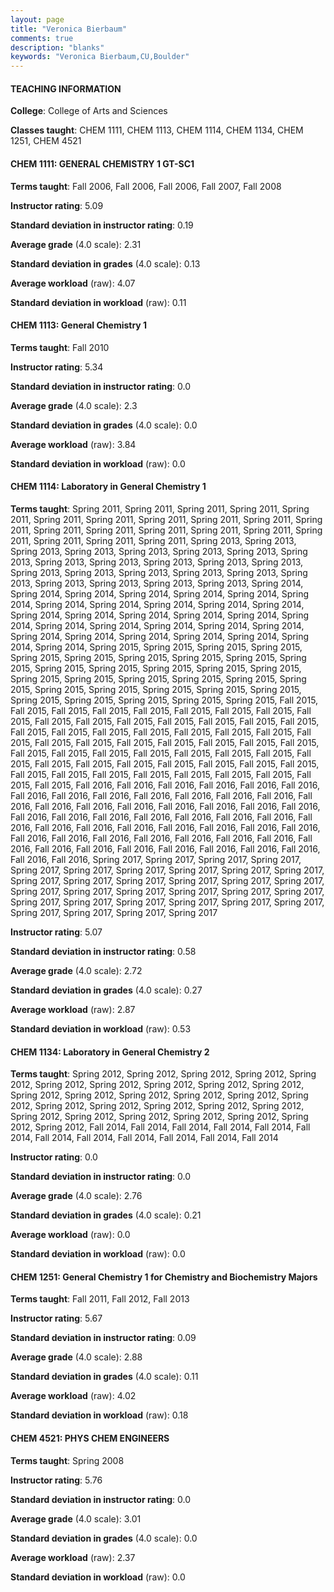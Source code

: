 ```yaml
---
layout: page
title: "Veronica Bierbaum" 
comments: true
description: "blanks"
keywords: "Veronica Bierbaum,CU,Boulder"
---
```

<head>
<script src="https://ajax.googleapis.com/ajax/libs/jquery/2.1.3/jquery.min.js"></script>
<script src="https://dl.dropboxusercontent.com/s/pc42nxpaw1ea4o9/highcharts.js?dl=0"></script>
<!-- <script src="../assets/js/highcharts.js"></script> -->
<style type="text/css">@font-face {
	font-family: "Bebas Neue";
	src: url(https://www.filehosting.org/file/details/544349/BebasNeue Regular.otf) format("opentype");
	}
	h1.Bebas { 
		font-family: "Bebas Neue", Verdana, Tahoma;
	}
</style>
</head>
	   
#### TEACHING INFORMATION

**College**: College of Arts and Sciences

**Classes taught**: CHEM 1111, CHEM 1113, CHEM 1114, CHEM 1134, CHEM 1251, CHEM 4521

#### CHEM 1111: GENERAL CHEMISTRY 1 GT-SC1

**Terms taught**: Fall 2006, Fall 2006, Fall 2006, Fall 2007, Fall 2008

**Instructor rating**: 5.09

**Standard deviation in instructor rating**: 0.19

**Average grade** (4.0 scale): 2.31

**Standard deviation in grades** (4.0 scale): 0.13

**Average workload** (raw): 4.07

**Standard deviation in workload** (raw): 0.11

#### CHEM 1113: General Chemistry 1

**Terms taught**: Fall 2010

**Instructor rating**: 5.34

**Standard deviation in instructor rating**: 0.0

**Average grade** (4.0 scale): 2.3

**Standard deviation in grades** (4.0 scale): 0.0

**Average workload** (raw): 3.84

**Standard deviation in workload** (raw): 0.0

#### CHEM 1114: Laboratory in General Chemistry 1

**Terms taught**: Spring 2011, Spring 2011, Spring 2011, Spring 2011, Spring 2011, Spring 2011, Spring 2011, Spring 2011, Spring 2011, Spring 2011, Spring 2011, Spring 2011, Spring 2011, Spring 2011, Spring 2011, Spring 2011, Spring 2011, Spring 2011, Spring 2011, Spring 2011, Spring 2013, Spring 2013, Spring 2013, Spring 2013, Spring 2013, Spring 2013, Spring 2013, Spring 2013, Spring 2013, Spring 2013, Spring 2013, Spring 2013, Spring 2013, Spring 2013, Spring 2013, Spring 2013, Spring 2013, Spring 2013, Spring 2013, Spring 2013, Spring 2013, Spring 2013, Spring 2013, Spring 2014, Spring 2014, Spring 2014, Spring 2014, Spring 2014, Spring 2014, Spring 2014, Spring 2014, Spring 2014, Spring 2014, Spring 2014, Spring 2014, Spring 2014, Spring 2014, Spring 2014, Spring 2014, Spring 2014, Spring 2014, Spring 2014, Spring 2014, Spring 2014, Spring 2014, Spring 2014, Spring 2014, Spring 2014, Spring 2014, Spring 2014, Spring 2014, Spring 2014, Spring 2014, Spring 2015, Spring 2015, Spring 2015, Spring 2015, Spring 2015, Spring 2015, Spring 2015, Spring 2015, Spring 2015, Spring 2015, Spring 2015, Spring 2015, Spring 2015, Spring 2015, Spring 2015, Spring 2015, Spring 2015, Spring 2015, Spring 2015, Spring 2015, Spring 2015, Spring 2015, Spring 2015, Spring 2015, Spring 2015, Spring 2015, Spring 2015, Spring 2015, Spring 2015, Spring 2015, Spring 2015, Fall 2015, Fall 2015, Fall 2015, Fall 2015, Fall 2015, Fall 2015, Fall 2015, Fall 2015, Fall 2015, Fall 2015, Fall 2015, Fall 2015, Fall 2015, Fall 2015, Fall 2015, Fall 2015, Fall 2015, Fall 2015, Fall 2015, Fall 2015, Fall 2015, Fall 2015, Fall 2015, Fall 2015, Fall 2015, Fall 2015, Fall 2015, Fall 2015, Fall 2015, Fall 2015, Fall 2015, Fall 2015, Fall 2015, Fall 2015, Fall 2015, Fall 2015, Fall 2015, Fall 2015, Fall 2015, Fall 2015, Fall 2015, Fall 2015, Fall 2015, Fall 2015, Fall 2015, Fall 2015, Fall 2015, Fall 2015, Fall 2015, Fall 2015, Fall 2015, Fall 2015, Fall 2015, Fall 2015, Fall 2015, Fall 2016, Fall 2016, Fall 2016, Fall 2016, Fall 2016, Fall 2016, Fall 2016, Fall 2016, Fall 2016, Fall 2016, Fall 2016, Fall 2016, Fall 2016, Fall 2016, Fall 2016, Fall 2016, Fall 2016, Fall 2016, Fall 2016, Fall 2016, Fall 2016, Fall 2016, Fall 2016, Fall 2016, Fall 2016, Fall 2016, Fall 2016, Fall 2016, Fall 2016, Fall 2016, Fall 2016, Fall 2016, Fall 2016, Fall 2016, Fall 2016, Fall 2016, Fall 2016, Fall 2016, Fall 2016, Fall 2016, Fall 2016, Fall 2016, Fall 2016, Fall 2016, Fall 2016, Fall 2016, Fall 2016, Fall 2016, Fall 2016, Fall 2016, Fall 2016, Fall 2016, Fall 2016, Spring 2017, Spring 2017, Spring 2017, Spring 2017, Spring 2017, Spring 2017, Spring 2017, Spring 2017, Spring 2017, Spring 2017, Spring 2017, Spring 2017, Spring 2017, Spring 2017, Spring 2017, Spring 2017, Spring 2017, Spring 2017, Spring 2017, Spring 2017, Spring 2017, Spring 2017, Spring 2017, Spring 2017, Spring 2017, Spring 2017, Spring 2017, Spring 2017, Spring 2017, Spring 2017, Spring 2017, Spring 2017

**Instructor rating**: 5.07

**Standard deviation in instructor rating**: 0.58

**Average grade** (4.0 scale): 2.72

**Standard deviation in grades** (4.0 scale): 0.27

**Average workload** (raw): 2.87

**Standard deviation in workload** (raw): 0.53

#### CHEM 1134: Laboratory in General Chemistry 2

**Terms taught**: Spring 2012, Spring 2012, Spring 2012, Spring 2012, Spring 2012, Spring 2012, Spring 2012, Spring 2012, Spring 2012, Spring 2012, Spring 2012, Spring 2012, Spring 2012, Spring 2012, Spring 2012, Spring 2012, Spring 2012, Spring 2012, Spring 2012, Spring 2012, Spring 2012, Spring 2012, Spring 2012, Spring 2012, Spring 2012, Spring 2012, Spring 2012, Spring 2012, Fall 2014, Fall 2014, Fall 2014, Fall 2014, Fall 2014, Fall 2014, Fall 2014, Fall 2014, Fall 2014, Fall 2014, Fall 2014, Fall 2014

**Instructor rating**: 0.0

**Standard deviation in instructor rating**: 0.0

**Average grade** (4.0 scale): 2.76

**Standard deviation in grades** (4.0 scale): 0.21

**Average workload** (raw): 0.0

**Standard deviation in workload** (raw): 0.0

#### CHEM 1251: General Chemistry 1 for Chemistry and Biochemistry Majors

**Terms taught**: Fall 2011, Fall 2012, Fall 2013

**Instructor rating**: 5.67

**Standard deviation in instructor rating**: 0.09

**Average grade** (4.0 scale): 2.88

**Standard deviation in grades** (4.0 scale): 0.11

**Average workload** (raw): 4.02

**Standard deviation in workload** (raw): 0.18

#### CHEM 4521: PHYS CHEM ENGINEERS

**Terms taught**: Spring 2008

**Instructor rating**: 5.76

**Standard deviation in instructor rating**: 0.0

**Average grade** (4.0 scale): 3.01

**Standard deviation in grades** (4.0 scale): 0.0

**Average workload** (raw): 2.37

**Standard deviation in workload** (raw): 0.0

